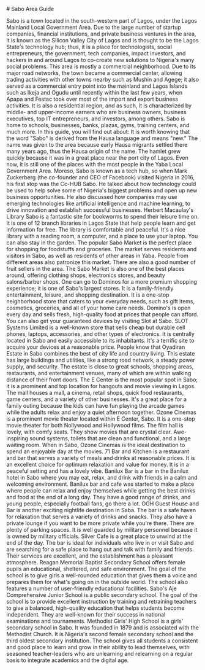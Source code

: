 \# Sabo Area Guide

Sabo is a town located in the south\-western part of Lagos, under the Lagos Mainland Local Government Area. Due to the large number of startup companies, financial institutions, and private business ventures in the area, it is known as the Silicon Valley City of Lagos and is thought to be the Lagos State's technology hub; thus, it is a place for technologists, social entrepreneurs, the government, tech companies, impact investors, and hackers in and around Lagos to co\-create new solutions to Nigeria's many social problems. This area is mostly a commercial neighborhood. Due to its major road networks, the town became a commercial center, allowing trading activities with other towns nearby such as Mushin and Agege; it also served as a commercial entry point into the mainland and Lagos Islands such as Ikeja and Ogudu until recently within the last few years, when Apapa and Festac took over most of the import and export business activities. It is also a residential region, and as such, it is characterized by middle\- and upper\-income earners who are business owners, business executives, top IT entrepreneurs, and investors, among others. Sabo is home to schools, businesses, banks, plazas, gyms, training centers, and much more. In this guide, you will find out about: It is worth knowing that the word "Sabo" is derived from the Hausa language and means "new." The name was given to the area because early Hausa migrants settled there many years ago, thus the Hausa origin of the name. The hamlet grew quickly because it was in a great place near the port city of Lagos. Even now, it is still one of the places with the most people in the Yaba Local Government Area. Moreso, Sabo is known as a tech hub, so when Mark Zuckerberg (the co\-founder and CEO of Facebook) visited Nigeria in 2016, his first stop was the Cc\-HUB Sabo. He talked about how technology could be used to help solve some of Nigeria's biggest problems and open up new business opportunities. He also discussed how companies may use emerging technologies like artificial intelligence and machine learning, to drive innovation and establish successful businesses. Herbert Macaulay's Library Sabo is a fantastic site for bookworms to spend their leisure time on. It is one of 12 branch libraries in Lagos State that help people learn and get information for free. The library is comfortable and peaceful. It's a nice library with a reading room, a computer, and a place to use your laptop. You can also stay in the garden. The popular Sabo Market is the perfect place for shopping for foodstuffs and groceries. The market serves residents and visitors in Sabo, as well as residents of other areas in Yaba. People from different areas also patronize this market. There are also a good number of fruit sellers in the area. The Sabo Market is also one of the best places around, offering clothing shops, electronics stores, and beauty salons/barber shops. One can go to Dominos for a more premium shopping experience; it is one of Sabo's largest stores. It is a family\-friendly entertainment, leisure, and shopping destination. It is a one\-stop neighborhood store that caters to your everyday needs, such as gift items, cosmetics, groceries, and all of your home care needs. Domino's is open every day and sells fresh, high\-quality food at prices that people can afford. You can also get your guaranteed devices by visiting Slot at Sabo. SLOT Systems Limited is a well\-known store that sells cheap but durable cell phones, laptops, accessories, and other types of electronics. It is centrally located in Sabo and easily accessible to its inhabitants. It's a terrific site to acquire your devices at a reasonable price. People know that Oyadiran Estate in Sabo combines the best of city life and country living. This estate has large buildings and utilities, like a strong road network, a steady power supply, and security. The estate is close to great schools, shopping areas, restaurants, and entertainment venues, many of which are within walking distance of their front doors. The E Center is the most popular spot in Sabo; it is a prominent and top location for hangouts and movie viewing in Lagos. The mall houses a mall, a cinema, retail shops, quick food restaurants, game centers, and a variety of other businesses. It's a great place for a family outing because the kids can have fun playing the arcade games while the adults relax and enjoy a quiet afternoon together. Ozone Cinemas is a prominent movie theater located within E Center, Sabo. It is a one\-stop movie theater for both Nollywood and Hollywood films. The film hall is lovely, with comfy seats. They show movies that are crystal clear. Awe\-inspiring sound systems, toilets that are clean and functional, and a large waiting room. When in Sabo, Ozone Cinemas is the ideal destination to spend an enjoyable day at the movies. 71 Bar and Kitchen is a restaurant and bar that serves a variety of meals and drinks at reasonable prices. It is an excellent choice for optimum relaxation and value for money. It is in a peaceful setting and has a lovely vibe. Banilux Bar is a bar in the Banilux hotel in Sabo where you may eat, relax, and drink with friends in a calm and welcoming environment. Banilux bar and cafe was started to make a place where people can relax and enjoy themselves while getting the best drinks and food at the end of a long day. They have a good range of drinks, and young people, especially football fans, go there a lot. OGH Guest House and Bar is another exciting nightlife destination in Saba. The bar is a safe haven for relaxation that serves a variety of drinks and snacks. They also have a private lounge if you want to be more private while you're there. There are plenty of parking spaces. It is well guarded by military personnel because it is owned by military officials. Silver Cafe is a great place to unwind at the end of the day. The bar is ideal for individuals who live in or visit Sabo and are searching for a safe place to hang out and talk with family and friends. Their services are excellent, and the establishment has a pleasant atmosphere. Reagan Memorial Baptist Secondary School offers female pupils an educational, sheltered, and safe environment. The goal of the school is to give girls a well\-rounded education that gives them a voice and prepares them for what's going on in the outside world. The school also features a number of user\-friendly educational facilities. Sabo's Aje Comprehensive Junior School is a public secondary school. The goal of the school is to provide excellent instruction by training and retraining teachers to give a balanced, high\-quality education that helps students become independent. They are well\-known for their success in national examinations and tournaments. Methodist Girls' High School is a girls' secondary school in Sabo. It was founded in 1879 and is associated with the Methodist Church. It is Nigeria's second female secondary school and the third oldest secondary institution. The school gives all students a consistent and good place to learn and grow in their ability to lead themselves, with seasoned teacher\-leaders who are unlearning and relearning on a regular basis to integrate academics and the digital age.